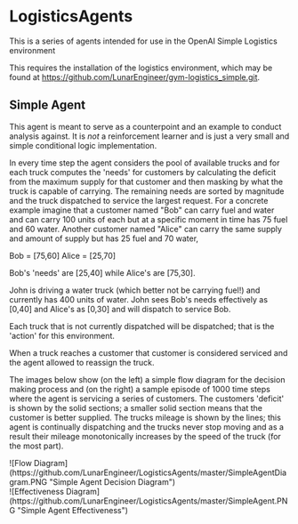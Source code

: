 # LogisticsAgents

This is a series of agents intended for use in the OpenAI Simple Logistics environment

This requires the installation of the logistics environment, which may be found at https://github.com/LunarEngineer/gym-logistics_simple.git.

## Simple Agent

This agent is meant to serve as a counterpoint and an example to conduct analysis against. It is *not* a reinforcement learner and is just a very small and simple conditional logic implementation.

In every time step the agent considers the pool of available trucks and for each truck computes the 'needs' for customers by calculating the deficit from the maximum supply for that customer and then masking by what the truck is capable of carrying. The remaining needs are sorted by magnitude and the truck dispatched to service the largest request. For a concrete example imagine that a customer named "Bob" can carry fuel and water and can carry 100 units of each but at a specific moment in time has 75 fuel and 60 water. Another customer named "Alice" can carry the same supply and amount of supply but has 25 fuel and 70 water,

Bob = [75,60]
Alice = [25,70]

Bob's 'needs' are [25,40] while Alice's are [75,30].

John is driving a water truck (which better not be carrying fuel!) and currently has 400 units of water. John sees Bob's needs effectively as [0,40] and Alice's as [0,30] and will dispatch to service Bob.

Each truck that is not currently dispatched will be dispatched; that is the 'action' for this environment.

When a truck reaches a customer that customer is considered serviced and the agent allowed to reassign the truck.

The images below show (on the left) a simple flow diagram for the decision making process and (on the right) a sample episode of 1000 time steps where the agent is servicing a series of customers. The customers 'deficit' is shown by the solid sections; a smaller solid section means that the customer is better supplied. The trucks mileage is shown by the lines; this agent is continually dispatching and the trucks never stop moving and as a result their mileage monotonically increases by the speed of the truck (for the most part).

<div class="row">
<div class="col-sm-6">
![Flow Diagram](https://github.com/LunarEngineer/LogisticsAgents/master/SimpleAgentDiagram.PNG "Simple Agent Decision Diagram")
</div>
<div class="col-sm-6">
![Effectiveness Diagram](https://github.com/LunarEngineer/LogisticsAgents/master/SimpleAgent.PNG "Simple Agent Effectiveness")
</div>
</div>
